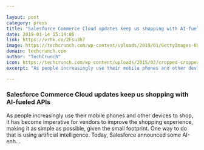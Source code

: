 ```yaml
---

layout: post
category: press
title: "Salesforce Commerce Cloud updates keep us shopping with AI-fueled APIs"
date: 2019-01-14 15:14:06
link: https://vrhk.co/2Fsu3h7
image: https://techcrunch.com/wp-content/uploads/2019/01/GettyImages-608166787.jpg?w=600
domain: techcrunch.com
author: "TechCrunch"
icon: https://techcrunch.com/wp-content/uploads/2015/02/cropped-cropped-favicon-gradient.png?w=180
excerpt: "As people increasingly use their mobile phones and other devices to shop, it has become imperative for vendors to improve the shopping experience, making it as simple as possible, given the small footprint. One way to do that is using artificial intelligence. Today, Salesforce announced some AI-enh…"

---
```


### Salesforce Commerce Cloud updates keep us shopping with AI-fueled APIs

As people increasingly use their mobile phones and other devices to shop, it has become imperative for vendors to improve the shopping experience, making it as simple as possible, given the small footprint. One way to do that is using artificial intelligence. Today, Salesforce announced some AI-enh…